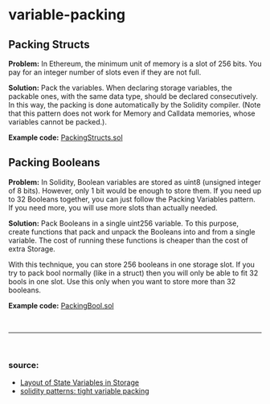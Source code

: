 # variable-packing

## Packing Structs

**Problem:** In Ethereum, the minimum unit of memory is a slot of 256 bits. You pay for an integer number of slots even if they are not full.

**Solution:** Pack the variables. When declaring storage variables, the packable ones, with the same data type, should be declared consecutively. In this way, the packing is done automatically by the Solidity compiler. (Note that this pattern does not work for Memory and Calldata memories, whose variables cannot be packed.).

**Example code:** [PackingStructs.sol](https://github.com/NicoBallaman/variable-packing/blob/main/PackingStructs.sol)

## Packing Booleans

**Problem:** In Solidity, Boolean variables are stored as uint8 (unsigned integer of 8 bits). However, only 1 bit would be enough to store them. If you need up to 32 Booleans together, you can just follow the Packing Variables pattern. If you need more, you will use more slots than actually needed.

**Solution:** Pack Booleans in a single uint256 variable. To this purpose, create functions that pack and unpack the Booleans into and from a single variable. The cost of running these functions is cheaper than the cost of extra Storage.

With this technique, you can store 256 booleans in one storage slot. If you try to pack bool normally (like in a struct) then you will only be able to fit 32 bools in one slot. Use this only when you want to store more than 32 booleans.

**Example code:** [PackingBool.sol](https://github.com/NicoBallaman/variable-packing/blob/main/PackingBool.sol)

<br>
<hr>
<br>

### source:
- [Layout of State Variables in Storage](https://docs.soliditylang.org/en/v0.8.13/internals/layout_in_storage.html)
- [solidity patterns: tight variable packing](https://fravoll.github.io/solidity-patterns/tight_variable_packing.html)
